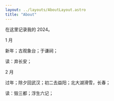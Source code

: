 ```yaml
---
layout: ../layouts/AboutLayout.astro
title: "About"
---
```


在这里记录我的 2024。

1 月

新年；古观象台；于谦祠；

读：弃长安；

2 月

过年；除夕回武汉；初二去益阳；北大湖滑雪，长春；

读：毁三都；浮生六记；
